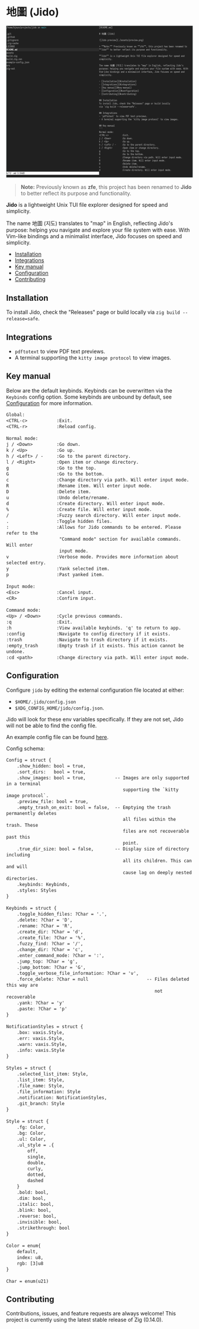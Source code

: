 # 地圖 (Jido)

![Jido preview](./assets/preview.png)

> **Note:** Previously known as **zfe**, this project has been renamed to 
**Jido** to better reflect its purpose and functionality.

**Jido** is a lightweight Unix TUI file explorer designed for speed and 
simplicity.

The name 地圖 (지도) translates to "map" in English, reflecting Jido's 
purpose: helping you navigate and explore your file system with ease. With 
Vim-like bindings and a minimalist interface, Jido focuses on speed and
simplicity.

- [Installation](#installation)
- [Integrations](#integrations)
- [Key manual](#key-manual)
- [Configuration](#configuration)
- [Contributing](#contributing)

## Installation
To install Jido, check the "Releases" page or build locally 
via `zig build --release=safe`.

## Integrations
- `pdftotext` to view PDF text previews.
- A terminal supporting the `kitty image protocol` to view images.

## Key manual
Below are the default keybinds. Keybinds can be overwritten via the `Keybinds`
config option. Some keybinds are unbound by default, see [Configuration](#configuration) 
for more information.

```
Global:
<CTRL-c>           :Exit.
<CTRL-r>           :Reload config.

Normal mode:
j / <Down>         :Go down.
k / <Up>           :Go up.
h / <Left> / -     :Go to the parent directory.
l / <Right>        :Open item or change directory.
g                  :Go to the top.
G                  :Go to the bottom.
c                  :Change directory via path. Will enter input mode.
R                  :Rename item. Will enter input mode.
D                  :Delete item.
u                  :Undo delete/rename.
d                  :Create directory. Will enter input mode.
%                  :Create file. Will enter input mode.
/                  :Fuzzy search directory. Will enter input mode.
.                  :Toggle hidden files.
:                  :Allows for Jido commands to be entered. Please refer to the 
                    "Command mode" section for available commands. Will enter 
                    input mode.
v                  :Verbose mode. Provides more information about selected entry. 
y                  :Yank selected item. 
p                  :Past yanked item. 

Input mode:
<Esc>              :Cancel input.
<CR>               :Confirm input.

Command mode:
<Up> / <Down>      :Cycle previous commands.
:q                 :Exit.
:h                 :View available keybinds. 'q' to return to app.
:config            :Navigate to config directory if it exists.
:trash             :Navigate to trash directory if it exists.
:empty_trash       :Empty trash if it exists. This action cannot be undone.
:cd <path>         :Change directory via path. Will enter input mode.
```

## Configuration
Configure `jido` by editing the external configuration file located at either:
- `$HOME/.jido/config.json`
- `$XDG_CONFIG_HOME/jido/config.json`.

Jido will look for these env variables specifically. If they are not set, Jido 
will not be able to find the config file.

An example config file can be found [here](https://github.com/BrookJeynes/jido/blob/main/example-config.json).

Config schema:
```
Config = struct {
    .show_hidden: bool = true,
    .sort_dirs:   bool = true,
    .show_images: bool = true,           -- Images are only supported in a terminal 
                                            supporting the `kitty image protocol`.
    .preview_file: bool = true,
    .empty_trash_on_exit: bool = false,  -- Emptying the trash permanently deletes 
                                            all files within the trash. These 
                                            files are not recoverable past this 
                                            point.
    .true_dir_size: bool = false,        -- Display size of directory including 
                                            all its children. This can and will 
                                            cause lag on deeply nested directories.
    .keybinds: Keybinds,
    .styles: Styles
}

Keybinds = struct {
    .toggle_hidden_files: ?Char = '.',
    .delete: ?Char = 'D',
    .rename: ?Char = 'R',
    .create_dir: ?Char = 'd',
    .create_file: ?Char = '%',
    .fuzzy_find: ?Char = '/',
    .change_dir: ?Char = 'c',
    .enter_command_mode: ?Char = ':',
    .jump_top: ?Char = 'g',
    .jump_bottom: ?Char = 'G',
    .toggle_verbose_file_information: ?Char = 'v',
    .force_delete: ?Char = null                      -- Files deleted this way are 
                                                        not recoverable
    .yank: ?Char = 'y'
    .paste: ?Char = 'p'
}

NotificationStyles = struct {
    .box: vaxis.Style,
    .err: vaxis.Style,
    .warn: vaxis.Style,
    .info: vaxis.Style
}

Styles = struct {
    .selected_list_item: Style,
    .list_item: Style,
    .file_name: Style,
    .file_information: Style
    .notification: NotificationStyles,
    .git_branch: Style
}

Style = struct {
    .fg: Color,
    .bg: Color,
    .ul: Color,
    .ul_style = .{
        off,
        single,
        double,
        curly,
        dotted,
        dashed
    }
    .bold: bool,
    .dim: bool,
    .italic: bool,
    .blink: bool,
    .reverse: bool,
    .invisible: bool,
    .strikethrough: bool
}

Color = enum{
    default,
    index: u8,
    rgb: [3]u8
}

Char = enum(u21)
```

## Contributing
Contributions, issues, and feature requests are always welcome! This project is
currently using the latest stable release of Zig (0.14.0).
